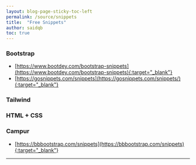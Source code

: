 ```yaml
---
layout: blog-page-sticky-toc-left
permalink: /source/snippets
title:  "Free Snippets"
author: saidqb
toc: true
---
```



### Bootstrap

+ [https://www.bootdey.com/bootstrap-snippets](https://www.bootdey.com/bootstrap-snippets){:target="_blank"}
+ [https://gosnippets.com/snippets](https://gosnippets.com/snippets/){:target="_blank"}


### Tailwind 




### HTML + CSS



### Campur

+ [https://bbbootstrap.com/snippets](https://bbbootstrap.com/snippets){:target="_blank"}

--- 

